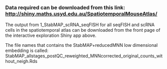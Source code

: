 ### Data required can be downloaded from this link: http://shiny.maths.usyd.edu.au/SpatiotemporalMouseAtlas/

The output from 1_StabMAP_scRNA_seqFISH for all seqFISH and scRNA cells in the spatiotemporal atlas can be downloaded from the front page of the interactive exploration Shiny app above.

The file names that contains the StabMAP+reducedMNN low dimensional embedding is called: 
StabMAP_allstages_postQC_reweighted_MNNcorrected_original_counts_without_neigh.Rds
